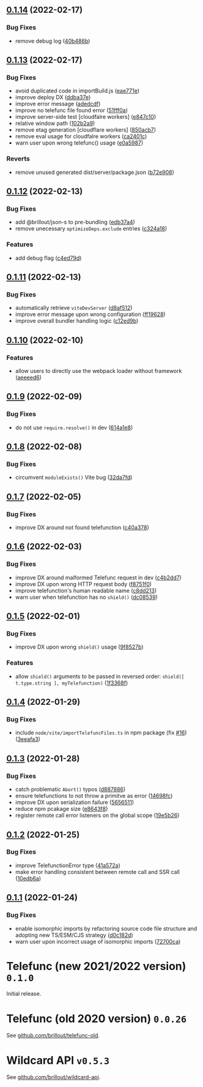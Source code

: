 ## [0.1.14](https://github.com/vikejs/telefunc/compare/v0.1.13...v0.1.14) (2022-02-17)


### Bug Fixes

* remove debug log ([40b486b](https://github.com/vikejs/telefunc/commit/40b486be4fc5c5d8f1fe3d37c17c63e2e763574e))



## [0.1.13](https://github.com/vikejs/telefunc/compare/v0.1.12...v0.1.13) (2022-02-17)


### Bug Fixes

* avoid duplicated code in importBuild.js ([eae771e](https://github.com/vikejs/telefunc/commit/eae771ec0b553bd691b49cb3759279f1b19476c6))
* improve deploy DX ([ddba37e](https://github.com/vikejs/telefunc/commit/ddba37e975e5b8ec7df8b981df512eeed2052878))
* improve error message ([adedcdf](https://github.com/vikejs/telefunc/commit/adedcdf816d7a7ed4eb6bb0debe0cbacdc4ffd7e))
* improve no telefunc file found error ([51fff0a](https://github.com/vikejs/telefunc/commit/51fff0adfb46938f82cd6e0443506dc1284f5f42))
* improve server-side test [cloudfalre workers] ([e847c10](https://github.com/vikejs/telefunc/commit/e847c100c6388b1e186f729a114b8cb6ff912380))
* relative window path ([102b2a9](https://github.com/vikejs/telefunc/commit/102b2a9b1c42610b1a0f424682c6e81b707d6c3a))
* remove etag generation [cloudflare workers] ([850acb7](https://github.com/vikejs/telefunc/commit/850acb7272e1c85f4f3da884a0938f33a6f3a5f5))
* remove eval usage for cloudfalre workers ([ca2401c](https://github.com/vikejs/telefunc/commit/ca2401ca915a90bd2d08dcb02d386365e285cc7d))
* warn user upon wrong telefunc() usage ([e0a5987](https://github.com/vikejs/telefunc/commit/e0a5987fd6b29a24822f9f0e5148a41aae2d2878))


### Reverts

* remove unused generated dist/server/package.json ([b72e908](https://github.com/vikejs/telefunc/commit/b72e9081280d7f1c72401e9074d2132756014dce))



## [0.1.12](https://github.com/vikejs/telefunc/compare/v0.1.11...v0.1.12) (2022-02-13)


### Bug Fixes

* add @brillout/json-s to pre-bundling ([edb37a4](https://github.com/vikejs/telefunc/commit/edb37a4dbd65fd3152ea8053e3dcf8a2a9b47932))
* remove unecessary `optimizeDeps.exclude` entries ([c324a18](https://github.com/vikejs/telefunc/commit/c324a18510fa76abcf5542723a49c5dc2e7fd0d8))


### Features

* add debug flag ([c4ed79d](https://github.com/vikejs/telefunc/commit/c4ed79da40afec708ea86a422bf39b56d85a0338))



## [0.1.11](https://github.com/vikejs/telefunc/compare/v0.1.10...v0.1.11) (2022-02-13)


### Bug Fixes

* automatically retrieve `viteDevServer` ([d8af512](https://github.com/vikejs/telefunc/commit/d8af5122bce12bc7a8f5417b4d3a7d5f578328a2))
* improve error message upon wrong configuration ([ff19628](https://github.com/vikejs/telefunc/commit/ff196287342b4ea3addbc0e0a559eef680f73796))
* improve overall bundler handling logic ([c12ed9b](https://github.com/vikejs/telefunc/commit/c12ed9b53404244cc10fc20af17176cc30224757))



## [0.1.10](https://github.com/vikejs/telefunc/compare/v0.1.9...v0.1.10) (2022-02-10)


### Features

* allow users to directly use the webpack loader without framework ([aeeeed6](https://github.com/vikejs/telefunc/commit/aeeeed6fe82f8adb6b7061b3d27c3c7b4772ccc0))



## [0.1.9](https://github.com/vikejs/telefunc/compare/v0.1.8...v0.1.9) (2022-02-09)


### Bug Fixes

* do not use `require.resolve()` in dev ([614a1e8](https://github.com/vikejs/telefunc/commit/614a1e8ec71d21a22874a3baabf9b422810d3322))



## [0.1.8](https://github.com/vikejs/telefunc/compare/v0.1.7...v0.1.8) (2022-02-08)


### Bug Fixes

* circumvent `moduleExists()` Vite bug ([32da7fd](https://github.com/vikejs/telefunc/commit/32da7fdcb02fc957d67c66a84b9bb850bd4eb861))



## [0.1.7](https://github.com/vikejs/telefunc/compare/v0.1.6...v0.1.7) (2022-02-05)


### Bug Fixes

* improve DX around not found telefunction ([c40a378](https://github.com/vikejs/telefunc/commit/c40a378513f048090f55e24e5d3a04c16e49f76f))



## [0.1.6](https://github.com/vikejs/telefunc/compare/v0.1.5...v0.1.6) (2022-02-03)


### Bug Fixes

* improve DX around malformed Telefunc request in dev ([c4b2dd7](https://github.com/vikejs/telefunc/commit/c4b2dd7899ff2cce26a823c6f119c9454bb0f7e8))
* improve DX upon wrong HTTP request body ([f8751f0](https://github.com/vikejs/telefunc/commit/f8751f0500d1d9842942a2d10a140fc3e59a2bb1))
* improve telefunction's human readable name ([c8dd213](https://github.com/vikejs/telefunc/commit/c8dd21334a963c5a77ae13199fb3f9da92708641))
* warn user when telefunction has no `shield()` ([dc08539](https://github.com/vikejs/telefunc/commit/dc08539e5a468f24747f8467063bfe09117d2188))



## [0.1.5](https://github.com/vikejs/telefunc/compare/v0.1.4...v0.1.5) (2022-02-01)


### Bug Fixes

* improve DX upon wrong `shield()` usage ([9f8527b](https://github.com/vikejs/telefunc/commit/9f8527b0d090cb776cec7292c0e1c7e903eb9d2f))


### Features

* allow `shield()` arguments to be passed in reversed order: `shield([ t.type.string ], myTelefunction)` ([1f3368f](https://github.com/vikejs/telefunc/commit/1f3368fe0042ba15cdb47ba654a0ce1430b2624b))



## [0.1.4](https://github.com/vikejs/telefunc/compare/v0.1.3...v0.1.4) (2022-01-29)


### Bug Fixes

* include `node/vite/importTelefuncFiles.ts` in npm package (fix [#16](https://github.com/vikejs/telefunc/issues/16)) ([3eeafa3](https://github.com/vikejs/telefunc/commit/3eeafa3ce02b304702d92ae993e6b275645195ac))



## [0.1.3](https://github.com/vikejs/telefunc/compare/v0.1.2...v0.1.3) (2022-01-28)


### Bug Fixes

* catch problematic `Abort()` typos ([d887886](https://github.com/vikejs/telefunc/commit/d88788680dfe1200137a6457f2ae17b952e89e03))
* ensure telefunctions to not throw a primitve as error ([14698fc](https://github.com/vikejs/telefunc/commit/14698fca546e9fc0a7c856ae6fd08f190f797b31))
* improve DX upon serialization failure ([5656511](https://github.com/vikejs/telefunc/commit/5656511acff7b8d8b948888e8269b9e771e25c0a))
* reduce npm pcakage size ([e8643f8](https://github.com/vikejs/telefunc/commit/e8643f83f987c5bcecb838f27713e96567ce83dc))
* register remote call error listeners on the global scope ([19e5b26](https://github.com/vikejs/telefunc/commit/19e5b26b29ac568371f4c4b662b73f904d53d86f))



## [0.1.2](https://github.com/vikejs/telefunc/compare/v0.1.1...v0.1.2) (2022-01-25)


### Bug Fixes

* improve TelefunctionError type ([41a572a](https://github.com/vikejs/telefunc/commit/41a572af57a7ba48533aa97e0883204a63ccda16))
* make error handling consistent between remote call and SSR call ([10edb6a](https://github.com/vikejs/telefunc/commit/10edb6ad0cff1db3ba5933307ed21ba261019317))



## [0.1.1](https://github.com/vikejs/telefunc/compare/0.1.0...0.1.1) (2022-01-24)


### Bug Fixes

* enable isomorphic imports by refactoring source code file structure and adopting new TS/ESM/CJS strategy ([d0c182d](https://github.com/vikejs/telefunc/commit/d0c182d769b68368c2fe59c0771ed0b1a6f3b60c))
* warn user upon incorrect usage of isomorphic imports ([72700ca](https://github.com/vikejs/telefunc/commit/72700ca3899f77779e55cf400a1c81206fbea095))



# Telefunc (new 2021/2022 version) `0.1.0`

Initial release.

# Telefunc (old 2020 version) `0.0.26`

See [github.com/brillout/telefunc-old](https://github.com/brillout/telefunc-old).

# Wildcard API `v0.5.3`

See [github.com/brillout/wildcard-api](https://github.com/brillout/wildcard-api).
